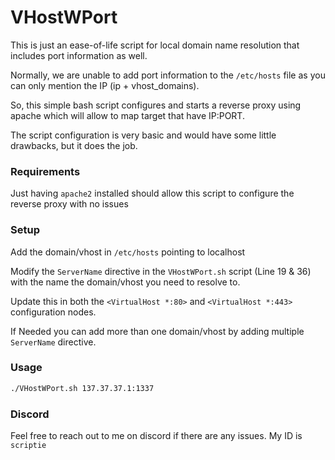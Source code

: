 # VHostWPort

This is just an ease-of-life script for local domain name resolution that includes port information as well.

Normally, we are unable to add port information to the `/etc/hosts` file as you can only mention the IP (ip + vhost_domains).

So, this simple bash script configures and starts a reverse proxy using apache which will allow to map target that have IP:PORT.

The script configuration is very basic and would have some little drawbacks, but it does the job.

### Requirements 
Just having `apache2` installed should allow this script to configure the reverse proxy with no issues

### Setup
Add the domain/vhost in `/etc/hosts` pointing to localhost

Modify the `ServerName` directive in the `VHostWPort.sh` script (Line 19 & 36) with the name the domain/vhost you need to resolve to.

Update this in both the `<VirtualHost *:80>` and `<VirtualHost *:443>` configuration nodes.

If Needed you can add more than one domain/vhost by adding multiple `ServerName` directive.

### Usage
```sh
./VHostWPort.sh 137.37.37.1:1337
```

### Discord
Feel free to reach out to me on discord if there are any issues. My ID is `scriptie`
